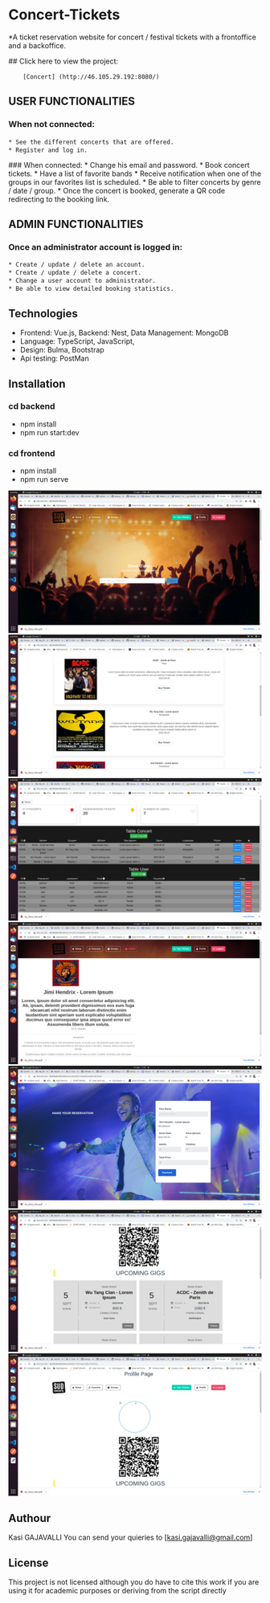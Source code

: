 # Concert-Tickets
*A ticket reservation website for concert / festival tickets with a frontoffice and a backoffice.

## Click here to view the project: 

        [Concert] (http://46.105.29.192:8080/)  


## USER FUNCTIONALITIES

### When not connected:
    * See the different concerts that are offered.
    * Register and log in.

### When connected:
    * Change his email and password.
    * Book concert tickets.
    * Have a list of favorite bands
    * Receive notification when one of the groups in our favorites list is scheduled.
    * Be able to filter concerts by genre / date / group.
    * Once the concert is booked, generate a QR code redirecting to the booking link.

## ADMIN FUNCTIONALITIES
### Once an administrator account is logged in:
    * Create / update / delete an account.
    * Create / update / delete a concert.
    * Change a user account to administrator.
    * Be able to view detailed booking statistics.

## Technologies

* Frontend: Vue.js,     Backend: Nest,  Data Management: MongoDB
* Language: TypeScript, JavaScript, 
* Design: Bulma, Bootstrap 
* Api testing: PostMan

## Installation
### cd backend
* npm install
* npm run start:dev

### cd frontend
* npm install
* npm run serve

![Concert Home](HomePage.png?raw=true "Concert Home")
![Concert List](ConcertList.png?raw=true "Concert List")
![Concert Admin](AdminDashboard.png?raw=true "Concert Admin")
![Concert Detail](ConcertDetail.png?raw=true "Concert Detail")
![Concert Reservation](Reservation.png?raw=true "Concert Reservation")
![Concert QR](QRCode.png?raw=true "Concert QR")
![Concert Profile](UserProfile.png?raw=true "Concert Profile")

## Authour

Kasi GAJAVALLI
You can send your quieries to [kasi.gajavalli@gmail.com]

## License

This project is not licensed although you do have to cite this work if you are using it for academic purposes or deriving from the script directly
